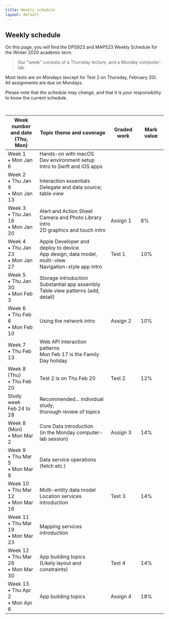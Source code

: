 ```yaml
---
title: Weekly schedule
layout: default
---
```


## Weekly schedule

On this page, you will find the DPS923 and MAP523 Weekly Schedule for the Winter 2020 academic term.

> Our "week" consists of a Thursday lecture, and a Monday computer-lab. 

Most tests are on Mondays (except for Test 2 on Thursday, February 20).  
All assignments are due on Mondays.

Please note that *the schedule may change*, and that it is your responsibility to know the current schedule.

<br>

Week number<br>and date<br>(Thu, Mon) | Topic theme and coverage | Graded work | Mark value
--- | --- | --- | ---
Week 1<br>&bull; Mon Jan 6 | Hands-on with macOS<br>Dev environment setup<br>Intro to Swift and iOS apps | |
Week 2<br>&bull; Thu Jan 9<br>&bull; Mon Jan 13 | Interaction essentials<br>Delegate and data source; table view | |
Week 3<br>&bull; Thu Jan 16<br>&bull; Mon Jan 20 | Alert and Action Sheet<br>Camera and Photo Library intro<br>2D graphics and touch intro | Assign 1| 8%
Week 4<br>&bull; Thu Jan 23<br>&bull; Mon Jan 27 | Apple Developer and deploy to device<br>App design, data model, multi-view<br>Navigation-style app intro | Test 1 | 10%
Week 5<br>&bull; Thu Jan 30<br>&bull; Mon Feb 3 | Storage introduction<br>Substantial app assembly<br>Table view patterns (add, detail) | | 
Week 6<br>&bull; Thu Feb 6<br>&bull; Mon Feb 10 | Using the network intro | Assign 2 | 10%
Week 7<br>&bull; Thu Feb 13 | Web API interaction patterns<br>Mon Feb 17 is the Family Day holiday | | 
Week 8 (Thu)<br>&bull; Thu Feb 20 | Test 2 is on Thu Feb 20 | Test 2 | 12%
Study week<br>Feb 24 to 28 | Recommended... individual study,<br>thorough review of topics | |
Week 8 (Mon)<br>&bull; Mon Mar 2 | Core Data introduction<br>(in the Monday computer-lab session) | Assign 3 | 14% | 
Week 9<br>&bull; Thu Mar 5<br>&bull; Mon Mar 9 | Data service operations (fetch etc.) | |
Week 10<br>&bull; Thu Mar 12<br>&bull; Mon Mar 16 | Multi-entity data model<br>Location services introduction | Test 3 | 14%
Week 11<br>&bull; Thu Mar 19<br>&bull; Mon Mar 23 | Mapping services introduction | | 
Week 12<br>&bull; Thu Mar 26<br>&bull; Mon Mar 30 | App building topics<br>(Likely layout and constraints) | Test 4 | 14%
Week 13<br>&bull; Thu Apr 2<br>&bull; Mon Apr 6 | App building topics | Assign 4 | 18% | 

<br>

